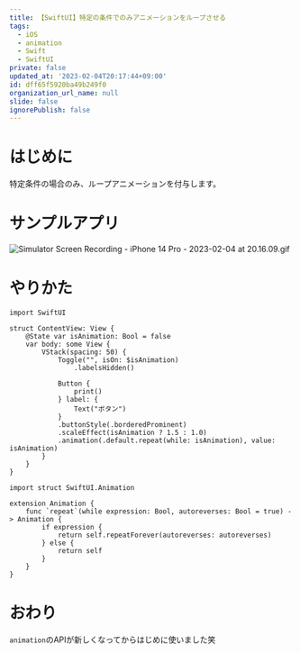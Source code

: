 ```yaml
---
title: 【SwiftUI】特定の条件でのみアニメーションをループさせる
tags:
  - iOS
  - animation
  - Swift
  - SwiftUI
private: false
updated_at: '2023-02-04T20:17:44+09:00'
id: dff65f5920ba49b249f0
organization_url_name: null
slide: false
ignorePublish: false
---
```

# はじめに
特定条件の場合のみ、ループアニメーションを付与します。

# サンプルアプリ
![Simulator Screen Recording - iPhone 14 Pro - 2023-02-04 at 20.16.09.gif](https://qiita-image-store.s3.ap-northeast-1.amazonaws.com/0/1745371/faa55b56-cd37-17fb-418a-d5e86db9e477.gif)

# やりかた
```swift:ContentView
import SwiftUI

struct ContentView: View {
    @State var isAnimation: Bool = false
    var body: some View {
        VStack(spacing: 50) {
            Toggle("", isOn: $isAnimation)
                .labelsHidden()

            Button {
                print()
            } label: {
                Text("ボタン")
            }
            .buttonStyle(.borderedProminent)
            .scaleEffect(isAnimation ? 1.5 : 1.0)
            .animation(.default.repeat(while: isAnimation), value: isAnimation)
        }
    }
}
```

```swift:Animation+
import struct SwiftUI.Animation

extension Animation {
    func `repeat`(while expression: Bool, autoreverses: Bool = true) -> Animation {
        if expression {
            return self.repeatForever(autoreverses: autoreverses)
        } else {
            return self
        }
    }
}
```

# おわり
`animation`のAPIが新しくなってからはじめに使いました笑
